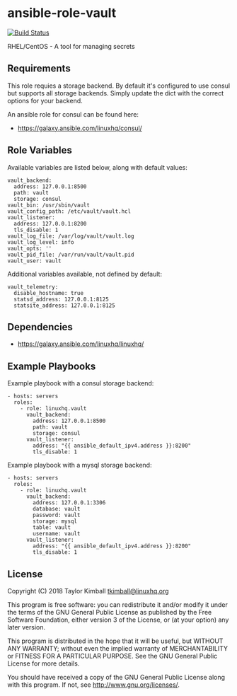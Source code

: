 # ansible-role-vault

[![Build Status](https://travis-ci.org/linuxhq/ansible-role-vault.svg?branch=master)](https://travis-ci.org/linuxhq/ansible-role-vault)

RHEL/CentOS - A tool for managing secrets

## Requirements

This role requies a storage backend.  By default it's configured
to use consul but supports all storage backends.  Simply update
the dict with the correct options for your backend.

An ansible role for consul can be found here:

 * https://galaxy.ansible.com/linuxhq/consul/

## Role Variables

Available variables are listed below, along with default values:

    vault_backend:
      address: 127.0.0.1:8500
      path: vault
      storage: consul
    vault_bin: /usr/sbin/vault
    vault_config_path: /etc/vault/vault.hcl
    vault_listener:
      address: 127.0.0.1:8200
      tls_disable: 1
    vault_log_file: /var/log/vault/vault.log
    vault_log_level: info
    vault_opts: ''
    vault_pid_file: /var/run/vault/vault.pid
    vault_user: vault

Additional variables available, not defined by default:

    vault_telemetry:
      disable_hostname: true
      statsd_address: 127.0.0.1:8125
      statsite_address: 127.0.0.1:8125

## Dependencies

 * https://galaxy.ansible.com/linuxhq/linuxhq/

## Example Playbooks

Example playbook with a consul storage backend:

    - hosts: servers
      roles:
        - role: linuxhq.vault
          vault_backend:
            address: 127.0.0.1:8500
            path: vault
            storage: consul
          vault_listener:
            address: "{{ ansible_default_ipv4.address }}:8200"
            tls_disable: 1

Example playbook with a mysql storage backend:

    - hosts: servers
      roles:
        - role: linuxhq.vault
          vault_backend:
            address: 127.0.0.1:3306
            database: vault
            password: vault
            storage: mysql
            table: vault
            username: vault
          vault_listener:
            address: "{{ ansible_default_ipv4.address }}:8200"
            tls_disable: 1

## License

Copyright (C) 2018 Taylor Kimball <tkimball@linuxhq.org>

This program is free software: you can redistribute it and/or modify
it under the terms of the GNU General Public License as published by
the Free Software Foundation, either version 3 of the License, or
(at your option) any later version.

This program is distributed in the hope that it will be useful,
but WITHOUT ANY WARRANTY; without even the implied warranty of
MERCHANTABILITY or FITNESS FOR A PARTICULAR PURPOSE. See the
GNU General Public License for more details.

You should have received a copy of the GNU General Public License
along with this program. If not, see <http://www.gnu.org/licenses/>. 

